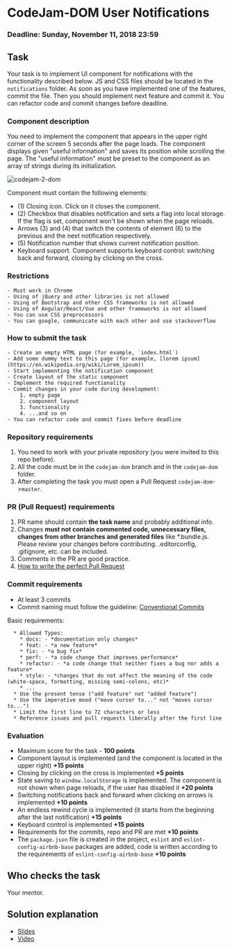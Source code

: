 # CodeJam-DOM User Notifications

### Deadline: Sunday, November 11, 2018 23:59  

## Task

Your task is to implement UI component for notifications with the functionality described below. JS and CSS files should be located in the `notifications` folder. As soon as you have implemented one of the features, commit the file. Then you should implement next feature and commit it. You can refactor code and commit changes before deadline.

### Component description  

You need to implement the component that appears in the upper right corner of the screen 5 seconds after the page loads. The component displays given "useful information" and saves its position while scrolling the page. The "useful information" must be preset to the component as an array of strings during its initialization.

![codejam-2-dom](https://raw.githubusercontent.com/amoebiusss/rss-tasks-assets/master/codejam-2-dom.jpg)

Component must contain the following elements:  

- (1) Closing icon. Click on it closes the component.  
- (2) Checkbox that disables notification and sets a flag into local storage. If the flag is set, component won't be shown when the page reloads.  
- Arrows (3) and (4) that switch the contents of element (6) to the previous and the next notification respectively.  
- (5) Notification number that shows current notification position.  
- Keyboard support. Component supports keyboard control: switching back and forward, closing by clicking on the cross.  

### Restrictions

    - Must work in Chrome  
    - Using of jQuery and other libraries is not allowed  
    - Using of Bootstrap and other CSS frameworks is not allowed  
    - Using of Angular/React/Vue and other frameworks is not allowed  
    - You can use CSS preprocessors  
    - You can google, communicate with each other and use stackoverflow  

### How to submit the task  

    - Create an empty HTML page (for example, `index.html`)  
    - Add some dummy text to this page (for example, [lorem ipsum](https://en.wikipedia.org/wiki/Lorem_ipsum))  
    - Start implementing the notification component  
    - Create layout of the static component  
    - Implement the required functionality  
    - Commit changes in your code during development:  
        1. empty page  
        2. component layout  
        3. functionality  
        4. ...and so on  
    - You can refactor code and commit fixes before deadline  

### Repository requirements  

1. You need to work with your private repository (you were invited to this repo before).  
2. All the code must be in the `codejam-dom` branch and in the `codejam-dom` folder.  
3. After completing the task you must open a Pull Request `codejam-dom`->`master`.  

### PR (Pull Request) requirements  

1. PR name should contain **the task name** and probably additional info.
2. Changes **must not contain commented code, unnecessary files, changes from other branches and generated files** like *.bundle.js. Please review your changes before contributing. .editorconfig, .gitignore, etc. can be included.
3. Comments in the PR are good practice.
4. [How to write the perfect Pull Request](https://github.com/blog/1943-how-to-write-the-perfect-pull-request)

### Commit requirements  

- At least 3 commits  
- Commit naming must follow the guideline: [Conventional Commits](https://www.conventionalcommits.org/en/v1.0.0-beta.2/)  

Basic requirements:  

```  
  * Allowed Types:
    * docs: - *documentation only changes*
    * feat: - *a new feature*
    * fix: - *a bug fix*
    * perf: - *a code change that improves performance*
    * refactor: - *a code change that neither fixes a bug nor adds a feature*
    * style: - *сhanges that do not affect the meaning of the code (white-space, formatting, missing semi-colons, etc)*
    * ...
  * Use the present tense ("add feature" not "added feature")
  * Use the imperative mood ("move cursor to..." not "moves cursor to...")
  * Limit the first line to 72 characters or less
  * Reference issues and pull requests liberally after the first line
```

### Evaluation

- Maximum score for the task - **100 points**
- Component layout is implemented (and the component is located in the upper right) **+15 points**
- Closing by clicking on the cross is implemented **+5 points**
- State saving to `window.localStorage` is implemented. The component is not shown when page reloads, if the user has disabled it  **+20 points**
- Switching notifications back and forward when clicking on arrows is implemented  **+10 points**
- An endless rewind cycle is implemented (it starts from the beginning after the last notification) **+15 points**
- Keyboard control is implemented **+15 points**
- Requirements for the commits, repo and PR are met **+10 points**
- The `package.json` file is created in the project, `eslint` and `eslint-config-airbnb-base` packages are added, code is written according to the requirements of `eslint-config-airbnb-base` **+10 points**

## Who checks the task

Your mentor.

## Solution explanation

- [Slides](https://docs.google.com/presentation/d/1gH21NJrZlnQpigodbmDtJmozamkezPJ8B65gqqFQwRU/edit#slide=id.g383cf02937_1_1)
- [Video](https://www.youtube.com/watch?v=UaCGsLvviCA&index=11&list=PLe--kalBDwjhdXudsOpKooP6q9bAl3rPG)